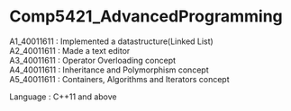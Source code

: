 # Comp5421_AdvancedProgramming
A1_40011611 : Implemented a datastructure(Linked List)<br/>
A2_40011611 : Made a text editor<br/>
A3_40011611 : Operator Overloading concept<br/>
A4_40011611 : Inheritance and Polymorphism concept<br/>
A5_40011611  : Containers, Algorithms and Iterators concept <br/>

Language : C++11 and above
